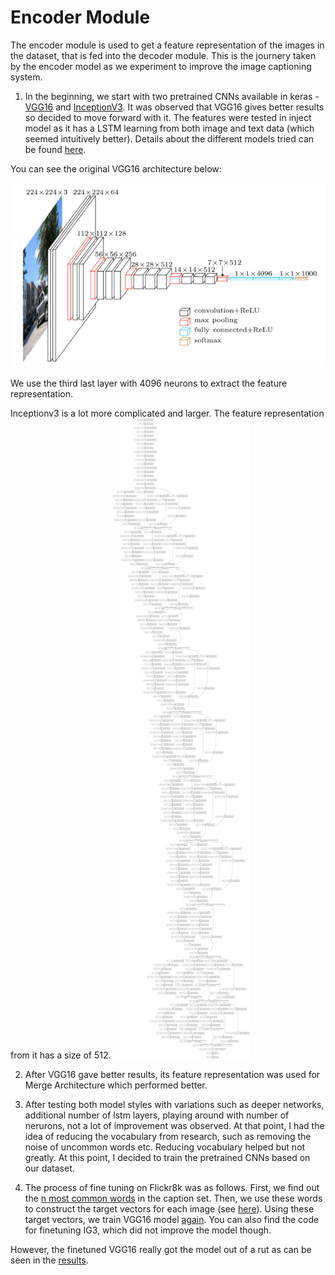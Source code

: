 # Encoder Module

The encoder module is used to get a feature representation of the images in the dataset, that is fed into the decoder module. This is the journery taken by the encoder model as we experiment to improve the image captioning system.

1. In the beginning, we start with two pretrained CNNs available in keras - [VGG16](/get_cnn_features.py) and [InceptionV3](/get_inception_features.py). It was observed that VGG16 gives better results so decided to move forward with it. The features were tested in inject model as it has a LSTM learning from both image and text data (which seemed intuitively better). Details about the different models tried can be found [here](#).

You can see the original VGG16 architecture below:

![VGG16 model](../../assets/vggmodel.png)

We use the third last layer with 4096 neurons to extract the feature representation.

Inceptionv3 is a lot more complicated and larger. The feature representation from it has a size of 512.
![IV3 model](../../assets/inceptionv3.png)


2. After VGG16 gave better results, its feature representation was used for Merge Architecture which performed better.

3. After testing both model styles with variations such as deeper networks, additional number of lstm layers, playing around with number of nerurons, not a lot of improvement was observed. At that point, I had the idea of reducing the vocabulary from research, such as removing the noise of uncommon words etc. Reducing vocabulary helped but not greatly. At this point, I decided to train the pretrained CNNs based on our dataset.

4. The process of fine tuning on Flickr8k was as follows. First, we find out the [n most common words](/get_labels.py) in the caption set. Then, we use these words to construct the target vectors for each image (see [here](/get_targets.py)). Using these target vectors, we train VGG16 model [again](/finetunevgg.ipynb). You can also find the code for finetuning IG3, which did not improve the model though.

However, the finetuned VGG16 really got the model out of a rut as can be seen in the [results](../metrics/README.md).